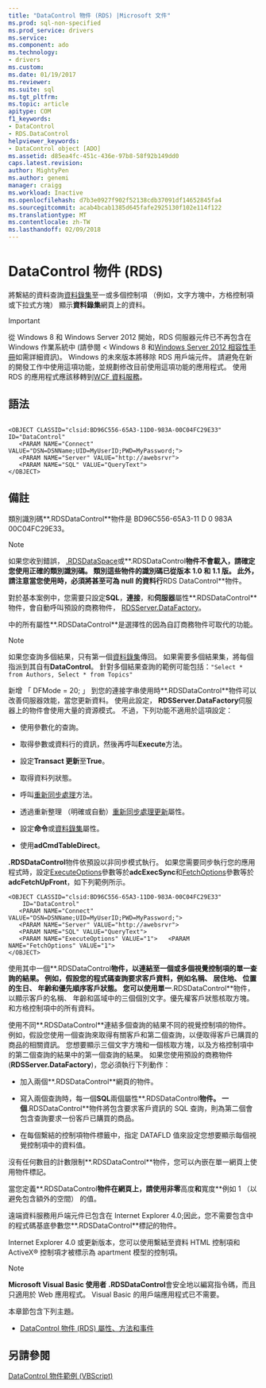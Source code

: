 ```yaml
---
title: "DataControl 物件 (RDS) |Microsoft 文件"
ms.prod: sql-non-specified
ms.prod_service: drivers
ms.service: 
ms.component: ado
ms.technology:
- drivers
ms.custom: 
ms.date: 01/19/2017
ms.reviewer: 
ms.suite: sql
ms.tgt_pltfrm: 
ms.topic: article
apitype: COM
f1_keywords:
- DataControl
- RDS.DataControl
helpviewer_keywords:
- DataControl object [ADO]
ms.assetid: d85ea4fc-451c-436e-97b8-58f92b149dd0
caps.latest.revision: 
author: MightyPen
ms.author: genemi
manager: craigg
ms.workload: Inactive
ms.openlocfilehash: d7b3e0927f902f52138cdb37091df14652845fa4
ms.sourcegitcommit: acab4bcab1385d645fafe2925130f102e114f122
ms.translationtype: MT
ms.contentlocale: zh-TW
ms.lasthandoff: 02/09/2018
---
```

# <a name="datacontrol-object-rds"></a>DataControl 物件 (RDS)
將繫結的資料查詢[資料錄集](../../../ado/reference/ado-api/recordset-object-ado.md)至一或多個控制項 （例如，文字方塊中，方格控制項或下拉式方塊） 顯示**資料錄集**網頁上的資料。  
  
> [!IMPORTANT]
>  從 Windows 8 和 Windows Server 2012 開始，RDS 伺服器元件已不再包含在 Windows 作業系統中 (請參閱 < Windows 8 和[Windows Server 2012 相容性手冊](https://www.microsoft.com/en-us/download/details.aspx?id=27416)如需詳細資訊)。 Windows 的未來版本將移除 RDS 用戶端元件。 請避免在新的開發工作中使用這項功能，並規劃修改目前使用這項功能的應用程式。 使用 RDS 的應用程式應該移轉到[WCF 資料服務](http://go.microsoft.com/fwlink/?LinkId=199565)。  
  
## <a name="syntax"></a>語法  
  
```  
  
<OBJECT CLASSID="clsid:BD96C556-65A3-11D0-983A-00C04FC29E33" ID="DataControl"  
   <PARAM NAME="Connect" VALUE="DSN=DSNName;UID=MyUserID;PWD=MyPassword;">  
   <PARAM NAME="Server" VALUE="http://awebsrvr">  
   <PARAM NAME="SQL" VALUE="QueryText">  
</OBJECT>  
```  
  
## <a name="remarks"></a>備註  
 類別識別碼**.RDSDataControl**物件是 BD96C556-65A3-11 D 0 983A 00C04FC29E33。  
  
> [!NOTE]
>  如果您收到錯誤， [.RDSDataSpace](../../../ado/reference/rds-api/dataspace-object-rds.md)或**.RDSDataControl**物件不會載入，請確定您使用正確的類別識別碼。 類別這些物件的識別碼已從版本 1.0 和 1.1 版。 此外，請注意當您使用時，必須將甚至可為 null 的資料行**RDS DataControl**物件。  
  
 對於基本案例中，您需要只設定**SQL**，**連接**，和**伺服器**屬性**.RDSDataControl**物件，會自動呼叫預設的商務物件， [RDSServer.DataFactory](../../../ado/reference/rds-api/datafactory-object-rdsserver.md)。  
  
 中的所有屬性**.RDSDataControl**是選擇性的因為自訂商務物件可取代的功能。  
  
> [!NOTE]
>  如果您查詢多個結果，只有第一個[資料錄集](../../../ado/reference/ado-api/recordset-object-ado.md)傳回。 如果需要多個結果集，將每個指派到其自有**DataControl**。 針對多個結果查詢的範例可能包括：`"Select * from Authors, Select * from Topics"`  
  
 新增 「 DFMode = 20; 」 到您的連接字串使用時**.RDSDataControl**物件可以改善伺服器效能，當您更新資料。 使用此設定， **RDSServer.DataFactory**伺服器上的物件會使用大量的資源模式。 不過，下列功能不適用於這項設定：  
  
-   使用參數化的查詢。  
  
-   取得參數或資料行的資訊，然後再呼叫**Execute**方法。  
  
-   設定**Transact 更新**至**True**。  
  
-   取得資料列狀態。  
  
-   呼叫[重新同步處理](../../../ado/reference/ado-api/resync-method.md)方法。  
  
-   透過重新整理 （明確或自動）[重新同步處理更新](../../../ado/reference/ado-api/update-resync-property-dynamic-ado.md)屬性。  
  
-   設定**命令**或[資料錄集](../../../ado/reference/rds-api/recordset-sourcerecordset-properties-rds.md)屬性。  
  
-   使用**adCmdTableDirect**。  
  
 **.RDSDataControl**物件依預設以非同步模式執行。 如果您需要同步執行您的應用程式時，設定[ExecuteOptions](../../../ado/reference/rds-api/executeoptions-property-rds.md)參數等於**adcExecSync**和[FetchOptions](../../../ado/reference/rds-api/fetchoptions-property-rds.md)參數等於**adcFetchUpFront**，如下列範例所示。  
  
```  
<OBJECT CLASSID="clsid:BD96C556-65A3-11D0-983A-00C04FC29E33"   
    ID="DataControl"  
   <PARAM NAME="Connect" VALUE="DSN=DSNName;UID=MyUserID;PWD=MyPassword;">  
   <PARAM NAME="Server" VALUE="http://awebsrvr">  
   <PARAM NAME="SQL" VALUE="QueryText">  
   <PARAM NAME="ExecuteOptions" VALUE="1">   <PARAM NAME="FetchOptions" VALUE="1">  
</OBJECT>  
```  
  
 使用其中一個**.RDSDataControl**物件，以連結至一個或多個視覺控制項的單一查詢的結果。 例如，假設您的程式碼查詢要求客戶資料，例如名稱、 居住地、 位置的生日、 年齡和優先順序客戶狀態。 您可以使用單一**.RDSDataControl**物件，以顯示客戶的名稱、 年齡和區域中的三個個別文字。優先權客戶狀態核取方塊。和方格控制項中的所有資料。  
  
 使用不同**.RDSDataControl**連結多個查詢的結果不同的視覺控制項的物件。 例如，假設您使用一個查詢來取得有關客戶和第二個查詢，以便取得客戶已購買的商品的相關資訊。 您想要顯示三個文字方塊和一個核取方塊，以及方格控制項中的第二個查詢的結果中的第一個查詢的結果。 如果您使用預設的商務物件 (**RDSServer.DataFactory**)，您必須執行下列動作：  
  
-   加入兩個**.RDSDataControl**網頁的物件。  
  
-   寫入兩個查詢時，每一個**SQL**兩個屬性**.RDSDataControl**物件。 一個**.RDSDataControl**物件將包含要求客戶資訊的 SQL 查詢，則為第二個會包含查詢要求一份客戶已購買的商品。  
  
-   在每個繫結的控制項物件標籤中，指定 DATAFLD 值來設定您想要顯示每個視覺控制項中的資料值。  
  
 沒有任何數目的計數限制**.RDSDataControl**物件，您可以內嵌在單一網頁上使用物件標記。  
  
 當您定義**.RDSDataControl**物件在網頁上，請使用非零**高度**和**寬度**例如 1 （以避免包含額外的空間） 的值。  
  
 遠端資料服務用戶端元件已包含在 Internet Explorer 4.0;因此，您不需要包含中的程式碼基底參數您**.RDSDataControl**標記的物件。  
  
 Internet Explorer 4.0 或更新版本，您可以使用繫結至資料 HTML 控制項和 ActiveX® 控制項才被標示為 apartment 模型的控制項。  
  
> [!NOTE]
>  **Microsoft Visual Basic 使用者** **.RDSDataControl**會安全地以編寫指令碼，而且只適用於 Web 應用程式。 Visual Basic 的用戶端應用程式已不需要。  
  
 本章節包含下列主題。  
  
-   [DataControl 物件 (RDS) 屬性、方法和事件](../../../ado/reference/rds-api/datacontrol-object-rds-properties-methods-and-events.md)  
  
## <a name="see-also"></a>另請參閱  
 [DataControl 物件範例 (VBScript)](../../../ado/reference/rds-api/datacontrol-object-example-vbscript.md)






















